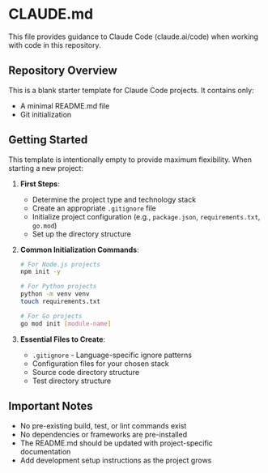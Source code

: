 # CLAUDE.md

This file provides guidance to Claude Code (claude.ai/code) when working with code in this repository.

## Repository Overview

This is a blank starter template for Claude Code projects. It contains only:
- A minimal README.md file
- Git initialization

## Getting Started

This template is intentionally empty to provide maximum flexibility. When starting a new project:

1. **First Steps**:
   - Determine the project type and technology stack
   - Create an appropriate `.gitignore` file
   - Initialize project configuration (e.g., `package.json`, `requirements.txt`, `go.mod`)
   - Set up the directory structure

2. **Common Initialization Commands**:
   ```bash
   # For Node.js projects
   npm init -y
   
   # For Python projects
   python -m venv venv
   touch requirements.txt
   
   # For Go projects
   go mod init [module-name]
   ```

3. **Essential Files to Create**:
   - `.gitignore` - Language-specific ignore patterns
   - Configuration files for your chosen stack
   - Source code directory structure
   - Test directory structure

## Important Notes

- No pre-existing build, test, or lint commands exist
- No dependencies or frameworks are pre-installed
- The README.md should be updated with project-specific documentation
- Add development setup instructions as the project grows